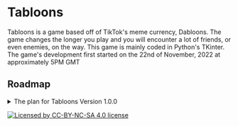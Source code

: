 # Tabloons
Tabloons is a game based off of TikTok's meme currency, Dabloons. The game changes the longer you play and you will encounter a lot of friends, or even enemies, on the way. This game is mainly coded in Python's TKinter.
The game's development first started on the 22nd of November, 2022 at approximately 5PM GMT

## Roadmap
<details><summary>The plan for Tabloons Version 1.0.0</summary>
	<br>
	[ ]: Uncompleted<br>
	[x]: Completed<br>
	---

	[x] - Basic python topdown Movement system within TKinter 512x512 window
	[x] - 256x256 top left window portion reserved for game testing frame of movement
	[ ] - Player sprite image (16x16)
	[ ] - First Region map, 'Bloontown', 2048x2048 image for base map (32 pixels near edge will be forest/map border)
	[ ] - Map chunk split into 8 chunks which load when you walk out of bounds of current chunk (256x256 chunks)
	[ ] - Current chunk loads on top left window portion, replacing testing frame
	[ ] - Ingame menu on top right window portion
	[ ] - Inventory visible on bottom half window portion
</details>

[ ![Licensed by CC-BY-NC-SA 4.0 license](https://i.creativecommons.org/l/by-nc-sa/4.0/88x31.png) ](https://creativecommons.org/licenses/by-nc-sa/4.0/)
